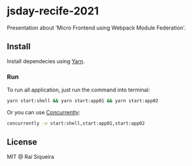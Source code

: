 # jsday-recife-2021

Presentation about 'Micro Frontend using Webpack Module Federation'.

## Install

Install dependecies using [Yarn](https://yarnpkg.com/).

### Run

To run all application, just run the command into terminal:

```bash
yarn start:shell && yarn start:app01 && yarn start:app02
```

Or you can use [Concurrently](https://www.npmjs.com/package/concurrently):

```bash
concurrently -n start:shell,start:app01,start:app02
```

## License

MIT @ Raí Siqueira
